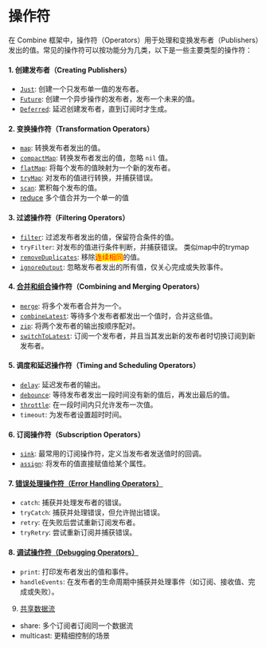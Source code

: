 # 操作符

在 Combine 框架中，操作符（Operators）用于处理和变换发布者（Publishers）发出的值。常见的操作符可以按功能分为几类，以下是一些主要类型的操作符：

#### 1. **创建发布者（Creating Publishers）**

* [`Just`](../fa-bu-zhe/just/): 创建一个只发布单一值的发布者。
* [`Future`](../fa-bu-zhe/future.md): 创建一个异步操作的发布者，发布一个未来的值。
* [`Deferred`](../fa-bu-zhe/deferred.md): 延迟创建发布者，直到订阅时才生成。

#### 2. **变换操作符（Transformation Operators）**

* [`map`](map/): 转换发布者发出的值。
* [`compactMap`](map/map-trymap-compactmap-flatmap.md): 转换发布者发出的值，忽略 `nil` 值。
* [`flatMap`](map/flatmap.md): 将每个发布的值映射为一个新的发布者。
* [`tryMap`](map/map-trymap-compactmap-flatmap.md): 对发布的值进行转换，并捕获错误。
* [`scan`](scan.md): 累积每个发布的值。
* [reduce](reduce.md) 多个值合并为一个单一的值

#### 3. **过滤操作符（Filtering Operators）**

* [`filter`](filter.md): 过滤发布者发出的值，保留符合条件的值。
* `tryFilter`: 对发布的值进行条件判断，并捕获错误。 类似map中的trymap
* [`removeDuplicates`](removeduplicates/): 移除<mark style="color:red;">连续相同</mark>的值。
* [`ignoreOutput`](ignoreoutput.md): 忽略发布者发出的所有值，仅关心完成或失败事件。



#### 4. [**合并和组合**](vs/mergezipcombinelatest-he-switchtolatest.md)**操作符（Combining and Merging Operators）**

* [`merge`](merge.md): 将多个发布者合并为一个。
* [`combineLatest`](combinelatest.md): 等待多个发布者都发出一个值时，合并这些值。
* [`zip`](zip.md): 将两个发布者的输出按顺序配对。
* [`switchToLatest`](switchtolatest.md): 订阅一个发布者，并且当其发出新的发布者时切换订阅到新发布者。

#### 5. **调度和延迟操作符（Timing and Scheduling Operators）**

* [`delay`](delay.md): 延迟发布者的输出。
* [`debounce`](debounce.md): 等待发布者发出一段时间没有新的值后，再发出最后的值。
* [`throttle`](throttle.md): 在一段时间内只允许发布一次值。
* `timeout`: 为发布者设置超时时间。

#### 6. **订阅操作符（Subscription Operators）**

* [`sink`](../jie-shou-zhe/sink.md): 最常用的订阅操作符，定义当发布者发送值时的回调。
* [`assign`](../jie-shou-zhe/assign.md): 将发布的值直接赋值给某个属性。

#### 7. [**错误处理操作符（Error Handling Operators）**](vs/catch-trycatch-retry-tryretry.md)

* `catch`: 捕获并处理发布者的错误。
* `tryCatch`: 捕获并处理错误，但允许抛出错误。
* `retry`: 在失败后尝试重新订阅发布者。
* `tryRetry`: 尝试重新订阅并捕获错误。

#### 8. [**调试操作符（Debugging Operators）**](tiao-shi-printhandleevents.md)

* `print`: 打印发布者发出的值和事件。
* `handleEvents`: 在发布者的生命周期中捕获并处理事件（如订阅、接收值、完成或失败）。

9. [共享数据流](share-muticast.md)

* share: 多个订阅者订阅同一个数据流
* multicast: 更精细控制的场景

